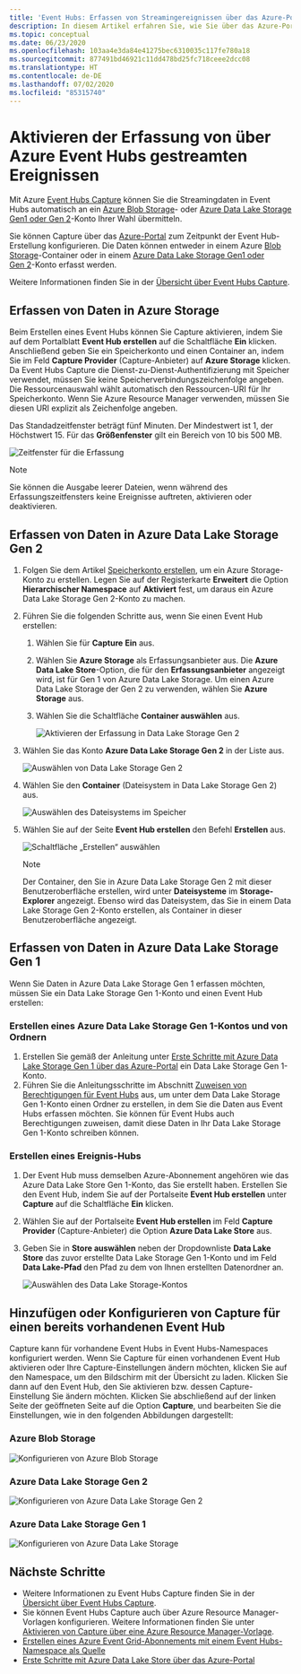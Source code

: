 ```yaml
---
title: 'Event Hubs: Erfassen von Streamingereignissen über das Azure-Portal'
description: In diesem Artikel erfahren Sie, wie Sie über das Azure-Portal die Erfassung von über Azure Event Hubs gestreamten Ereignissen aktivieren.
ms.topic: conceptual
ms.date: 06/23/2020
ms.openlocfilehash: 103aa4e3da84e41275bec6310035c117fe780a18
ms.sourcegitcommit: 877491bd46921c11dd478bd25fc718ceee2dcc08
ms.translationtype: HT
ms.contentlocale: de-DE
ms.lasthandoff: 07/02/2020
ms.locfileid: "85315740"
---
```

# <a name="enable-capturing-of-events-streaming-through-azure-event-hubs"></a>Aktivieren der Erfassung von über Azure Event Hubs gestreamten Ereignissen

Mit Azure [Event Hubs Capture][capture-overview] können Sie die Streamingdaten in Event Hubs automatisch an ein [Azure Blob Storage](https://azure.microsoft.com/services/storage/blobs/)- oder [Azure Data Lake Storage Gen1 oder Gen 2](https://azure.microsoft.com/services/data-lake-store/)-Konto Ihrer Wahl übermitteln.

Sie können Capture über das [Azure-Portal](https://portal.azure.com) zum Zeitpunkt der Event Hub-Erstellung konfigurieren. Die Daten können entweder in einem Azure [Blob Storage](https://azure.microsoft.com/services/storage/blobs/)-Container oder in einem [Azure Data Lake Storage Gen1 oder Gen 2](https://azure.microsoft.com/services/data-lake-store/)-Konto erfasst werden.

Weitere Informationen finden Sie in der [Übersicht über Event Hubs Capture][capture-overview].

## <a name="capture-data-to-azure-storage"></a>Erfassen von Daten in Azure Storage

Beim Erstellen eines Event Hubs können Sie Capture aktivieren, indem Sie auf dem Portalblatt **Event Hub erstellen** auf die Schaltfläche **Ein** klicken. Anschließend geben Sie ein Speicherkonto und einen Container an, indem Sie im Feld **Capture Provider** (Capture-Anbieter) auf **Azure Storage** klicken. Da Event Hubs Capture die Dienst-zu-Dienst-Authentifizierung mit Speicher verwendet, müssen Sie keine Speicherverbindungszeichenfolge angeben. Die Ressourcenauswahl wählt automatisch den Ressourcen-URI für Ihr Speicherkonto. Wenn Sie Azure Resource Manager verwenden, müssen Sie diesen URI explizit als Zeichenfolge angeben.

Das Standadzeitfenster beträgt fünf Minuten. Der Mindestwert ist 1, der Höchstwert 15. Für das **Größenfenster** gilt ein Bereich von 10 bis 500 MB.

![Zeitfenster für die Erfassung][1]

> [!NOTE]
> Sie können die Ausgabe leerer Dateien, wenn während des Erfassungszeitfensters keine Ereignisse auftreten, aktivieren oder deaktivieren. 

## <a name="capture-data-to-azure-data-lake-storage-gen-2"></a>Erfassen von Daten in Azure Data Lake Storage Gen 2 

1. Folgen Sie dem Artikel [Speicherkonto erstellen](../storage/common/storage-account-create.md?tabs=azure-portal#create-a-storage-account), um ein Azure Storage-Konto zu erstellen. Legen Sie auf der Registerkarte **Erweitert** die Option **Hierarchischer Namespace** auf **Aktiviert** fest, um daraus ein Azure Data Lake Storage Gen 2-Konto zu machen.
2. Führen Sie die folgenden Schritte aus, wenn Sie einen Event Hub erstellen: 

    1. Wählen Sie für **Capture** **Ein** aus. 
    2. Wählen Sie **Azure Storage** als Erfassungsanbieter aus. Die **Azure Data Lake Store**-Option, die für den **Erfassungsanbieter** angezeigt wird, ist für Gen 1 von Azure Data Lake Storage. Um einen Azure Data Lake Storage der Gen 2 zu verwenden, wählen Sie **Azure Storage** aus.
    2. Wählen Sie die Schaltfläche **Container auswählen** aus. 

        ![Aktivieren der Erfassung in Data Lake Storage Gen 2](./media/event-hubs-capture-enable-through-portal/data-lake-storage-gen2.png)
3. Wählen Sie das Konto **Azure Data Lake Storage Gen 2** in der Liste aus. 

    ![Auswählen von Data Lake Storage Gen 2](./media/event-hubs-capture-enable-through-portal/select-data-lake-storage-gen2.png)
4. Wählen Sie den **Container** (Dateisystem in Data Lake Storage Gen 2) aus.

    ![Auswählen des Dateisystems im Speicher](./media/event-hubs-capture-enable-through-portal/select-file-system-data-lake-storage.png)
5. Wählen Sie auf der Seite **Event Hub erstellen** den Befehl **Erstellen** aus. 

    ![Schaltfläche „Erstellen“ auswählen](./media/event-hubs-capture-enable-through-portal/create-event-hub-data-lake-storage.png)

    > [!NOTE]
    > Der Container, den Sie in Azure Data Lake Storage Gen 2 mit dieser Benutzeroberfläche erstellen, wird unter **Dateisysteme** im **Storage-Explorer** angezeigt. Ebenso wird das Dateisystem, das Sie in einem Data Lake Storage Gen 2-Konto erstellen, als Container in dieser Benutzeroberfläche angezeigt. 


## <a name="capture-data-to-azure-data-lake-storage-gen-1"></a>Erfassen von Daten in Azure Data Lake Storage Gen 1 

Wenn Sie Daten in Azure Data Lake Storage Gen 1 erfassen möchten, müssen Sie ein Data Lake Storage Gen 1-Konto und einen Event Hub erstellen:

### <a name="create-an-azure-data-lake-storage-gen-1-account-and-folders"></a>Erstellen eines Azure Data Lake Storage Gen 1-Kontos und von Ordnern

1. Erstellen Sie gemäß der Anleitung unter [Erste Schritte mit Azure Data Lake Storage Gen 1 über das Azure-Portal](../data-lake-store/data-lake-store-get-started-portal.md) ein Data Lake Storage Gen 1-Konto.
2. Führen Sie die Anleitungsschritte im Abschnitt [Zuweisen von Berechtigungen für Event Hubs](../data-lake-store/data-lake-store-archive-eventhub-capture.md#assign-permissions-to-event-hubs) aus, um unter dem Data Lake Storage Gen 1-Konto einen Ordner zu erstellen, in dem Sie die Daten aus Event Hubs erfassen möchten. Sie können für Event Hubs auch Berechtigungen zuweisen, damit diese Daten in Ihr Data Lake Storage Gen 1-Konto schreiben können.  


### <a name="create-an-event-hub"></a>Erstellen eines Ereignis-Hubs

1. Der Event Hub muss demselben Azure-Abonnement angehören wie das Azure Data Lake Store Gen 1-Konto, das Sie erstellt haben. Erstellen Sie den Event Hub, indem Sie auf der Portalseite **Event Hub erstellen** unter **Capture** auf die Schaltfläche **Ein** klicken. 
2. Wählen Sie auf der Portalseite **Event Hub erstellen** im Feld **Capture Provider** (Capture-Anbieter) die Option **Azure Data Lake Store** aus.
3. Geben Sie in **Store auswählen** neben der Dropdownliste **Data Lake Store** das zuvor erstellte Data Lake Storage Gen 1-Konto und im Feld **Data Lake-Pfad** den Pfad zu dem von Ihnen erstellten Datenordner an.

    ![Auswählen des Data Lake Storage-Kontos][3]


## <a name="add-or-configure-capture-on-an-existing-event-hub"></a>Hinzufügen oder Konfigurieren von Capture für einen bereits vorhandenen Event Hub

Capture kann für vorhandene Event Hubs in Event Hubs-Namespaces konfiguriert werden. Wenn Sie Capture für einen vorhandenen Event Hub aktivieren oder Ihre Capture-Einstellungen ändern möchten, klicken Sie auf den Namespace, um den Bildschirm mit der Übersicht zu laden. Klicken Sie dann auf den Event Hub, den Sie aktivieren bzw. dessen Capture-Einstellung Sie ändern möchten. Klicken Sie abschließend auf der linken Seite der geöffneten Seite auf die Option **Capture**, und bearbeiten Sie die Einstellungen, wie in den folgenden Abbildungen dargestellt:

### <a name="azure-blob-storage"></a>Azure Blob Storage

![Konfigurieren von Azure Blob Storage][2]

### <a name="azure-data-lake-storage-gen-2"></a>Azure Data Lake Storage Gen 2

![Konfigurieren von Azure Data Lake Storage Gen 2](./media/event-hubs-capture-enable-through-portal/configure-data-lake-storage-gen2.png)

### <a name="azure-data-lake-storage-gen-1"></a>Azure Data Lake Storage Gen 1 

![Konfigurieren von Azure Data Lake Storage][4]

[1]: ./media/event-hubs-capture-enable-through-portal/event-hubs-capture1.png
[2]: ./media/event-hubs-capture-enable-through-portal/event-hubs-capture2.png
[3]: ./media/event-hubs-capture-enable-through-portal/event-hubs-capture3.png
[4]: ./media/event-hubs-capture-enable-through-portal/event-hubs-capture4.png

## <a name="next-steps"></a>Nächste Schritte

- Weitere Informationen zu Event Hubs Capture finden Sie in der [Übersicht über Event Hubs Capture][capture-overview].
- Sie können Event Hubs Capture auch über Azure Resource Manager-Vorlagen konfigurieren. Weitere Informationen finden Sie unter [Aktivieren von Capture über eine Azure Resource Manager-Vorlage](event-hubs-resource-manager-namespace-event-hub-enable-capture.md).
- [Erstellen eines Azure Event Grid-Abonnements mit einem Event Hubs-Namespace als Quelle](store-captured-data-data-warehouse.md)
- [Erste Schritte mit Azure Data Lake Store über das Azure-Portal](../data-lake-store/data-lake-store-get-started-portal.md)

[capture-overview]: event-hubs-capture-overview.md
